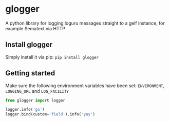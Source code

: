 # glogger

A python library for logging loguru messages straight to a gelf instance, for example Sematext via HTTP

## Install glogger

Simply install it via pip: `pip install glogger`

## Getting started
Make sure the following environment variables have been set: `ENVIRONMENT`, `LOGGING_URL` and `LOG_FACILITY`

```python
from glogger import logger

logger.info('go')
logger.bind(custom='field').info('yay')
```

